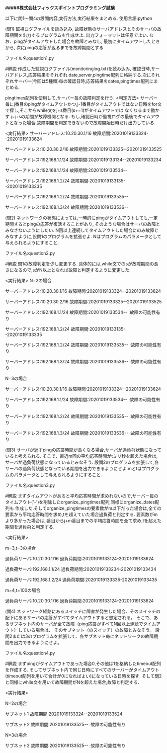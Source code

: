 **#####株式会社フィックスポイントプログラミング試験**

以下に問1～問4の設問内容,実行方法,実行結果をまとめる.
使用言語:python

(問1)
監視ログファイルを読み込み, 故障状態のサーバアドレスとそのサーバの故障期間を出力するプログラムを作成せよ.
出力フォーマットは任意でよい.
なお、pingがタイムアウトした場合を故障とみなし, 最初にタイムアウトしたときから, 次にpingの応答が返るまでを故障期間とする.

ファイル名:question1.py

#解説
作成した監視ログファイル(monitoringlog.txt)を読み込み, 確認日時,サーバアドレス,応答結果をそれぞれ
date,server,pingtime配列に格納する.次にそれぞれサーバー(今回は5種類)毎の確認日時,応答結果をdates,pingtimes配列にまとめる.

pingtimes配列を使用して,サーバー毎の故障判定を行う.
<判定方法>
サーバー毎にj番目のpingがタイムアウトかつ,j-1番目がタイムアウトではない日時をfor文で探し,そこからwhile文をj+s番目(s+=1)がタイムアウトでは
なくなるまで動かす.j~j+sの期間が故障機関となる.
もし,確認日時が監視ログの最後でタイムアウトとなった場合,故障期間を判定できないので故障開始日時だけ出力している.

<実行結果>
サーバーアドレス:10.20.30.1/16
故障期間:20201019133324--20201019133624

サーバーアドレス:10.20.30.2/16
故障期間:20201019133325--20201019133525

サーバーアドレス:192.168.1.1/24
故障期間:20201019133134--20201019133234

サーバーアドレス:192.168.1.1/24
故障期間:20201019133534--

サーバーアドレス:192.168.1.2/24
故障期間:20201019133135--20201019133335

サーバーアドレス:192.168.1.2/24
故障期間:20201019133535--

サーバーアドレス:192.168.1.3/24
故障期間:20201019133536--



(問2)
ネットワークの状態によっては,一時的にpingがタイムアウトしても,一定期間するとpingの応答が復活することがあり,
そのような場合はサーバの故障とみなさないようにしたい.
N回以上連続してタイムアウトした場合にのみ故障とみなすように,設問1のプログラムを拡張せよ.
Nはプログラムのパラメータとして与えられるようにすること.

ファイル名:question2.py

#解説
問1の故障判定を少し変更する.
具体的には,while文でのsが故障期間の長さになるので,sがN以上となれば故障と判定するように変更した.

<実行結果>
N=2の場合

サーバーアドレス:10.20.30.1/16
故障期間:20201019133324--20201019133624

サーバーアドレス:10.20.30.2/16
故障期間:20201019133325--20201019133525

サーバーアドレス:192.168.1.1/24
故障期間:20201019133534--  :故障の可能性有り

サーバーアドレス:192.168.1.2/24
故障期間:20201019133135--20201019133335

サーバーアドレス:192.168.1.2/24
故障期間:20201019133535--  :故障の可能性有り

サーバーアドレス:192.168.1.3/24
故障期間:20201019133536--  :故障の可能性有り


N=3の場合

サーバーアドレス:10.20.30.1/16
故障期間:20201019133324--20201019133624

サーバーアドレス:192.168.1.1/24
故障期間:20201019133534--  :故障の可能性有り

サーバーアドレス:192.168.1.2/24
故障期間:20201019133535--  :故障の可能性有り

サーバーアドレス:192.168.1.3/24
故障期間:20201019133536--  :故障の可能性有り



(問3)
サーバが返すpingの応答時間が長くなる場合,サーバが過負荷状態になっていると考えられる.
そこで、直近m回の平均応答時間がtミリ秒を超えた場合は,サーバが過負荷状態になっているとみなそう.
設問2のプログラムを拡張して,各サーバの過負荷状態となっている期間を出力できるようにせよ.mとtはプログラムのパラメータとして与えられるようにすること.

ファイル名:question3.py

#解説
まずタイムアウトがあると平均応答時間が求めれないので,サーバー毎のタイムアウト('-')を削除したorganize_pingtimes配列,同様にorganize_dates配列も
作成した.そしてorganize_pingtimesの要素数がm以下だった場合は,全ての要素から平均応答時間を求め,tを超えていた場合過負荷と判定する.
要素数がmより多かった場合は,j番目からj+m番目までの平均応答時間を全て求め,tを超えた期間を過負荷と判定する.

<実行結果>

m=3,t=3の場合

過負荷サーバ:10.20.30.1/16
過負荷期間:20201019133124-20201019133624

過負荷サーバ:192.168.1.1/24
過負荷期間:20201019133234-20201019133434

過負荷サーバ:192.168.1.2/24
過負荷期間:20201019133335-20201019133435


m=4,t=100の場合

過負荷サーバ:10.20.30.1/16
過負荷期間:20201019133124-20201019133624


(問4)
ネットワーク経路にあるスイッチに障害が発生した場合、そのスイッチの配下にあるサーバの応答がすべてタイムアウトすると想定される。
そこで、あるサブネット内のサーバが全て故障（ping応答がすべてN回以上連続でタイムアウト）している場合は、
そのサブネット（のスイッチ）の故障とみなそう。
設問2または3のプログラムを拡張して、各サブネット毎にネットワークの故障期間を出力できるようにせよ。

ファイル名:question4.py

#解説
まずpingがタイムアウトであった場合0,その他は1を格納したtimeout配列を作成する.
そしてサブネット内で同じ日時にすべてのサーバーがタイムアウト(timeout配列を用いて合計が0になればよい)になっている日時を探す.
そして問2と同様にwhile文を用いて故障期間がNを超えた場合,故障と判定する.

<実行結果>

N=2の場合

サブネット1
故障期間:20201019133324--20201019133524

サブネット2
故障期間:20201019133525--  :故障の可能性有り


N=3の場合

サブネット2
故障期間:20201019133525--  :故障の可能性有り
